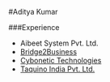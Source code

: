 #Aditya Kumar

###Experience
  - Aibeet System Pvt. Ltd.
  - [Bridge2Business](https://bridge2business.in/)
  - [Cybonetic Technologies](https://cybonetic.com/)
  - [Taquino India Pvt. Ltd.](https://taquino.in/)
